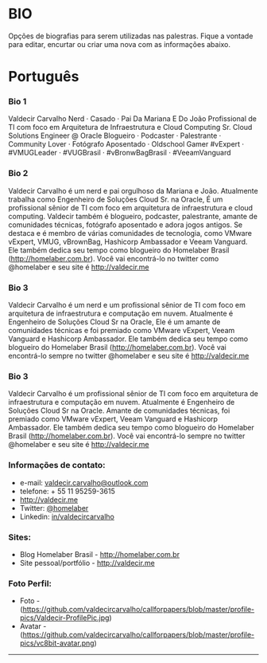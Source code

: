 # BIO
Opções de biografias para serem utilizadas nas palestras. Fique a vontade para editar, encurtar ou criar uma nova com as informações abaixo.

# Português

### Bio 1
Valdecir Carvalho
Nerd ·  Casado ·  Pai Da Mariana E  Do João 
Profissional de TI com foco em Arquitetura de Infraestrutura e Cloud Computing
Sr. Cloud Solutions Engineer @ Oracle
Blogueiro ·  Podcaster ·  Palestrante ·  Community Lover ·  Fotógrafo Aposentado ·  Oldschool Gamer 
#vExpert · #VMUGLeader · #VUGBrasil · #vBronwBagBrasil · #VeeamVanguard

### Bio 2
Valdecir Carvalho é um nerd e pai orgulhoso da Mariana e João. Atualmente trabalha como Engenheiro de Soluções Cloud Sr. na Oracle, É um profissional sênior de TI com foco em arquitetura de infraestrutura e cloud computing. Valdecir também é blogueiro, podcaster, palestrante, amante de comunidades técnicas, fotógrafo aposentado e adora jogos antigos. Se destaca e é membro de várias comunidades de tecnologia, como VMware vExpert, VMUG, vBrownBag, Hashicorp Ambassador e Veeam Vanguard. Ele também dedica seu tempo como blogueiro do Homelaber Brasil (http://homelaber.com.br). Você vai encontrá-lo no twitter como @homelaber e seu site é http://valdecir.me

### Bio 3
Valdecir Carvalho é um nerd e um profissional sênior de TI com foco em arquitetura de infraestrutura e computação em nuvem. Atualmente é Engenheiro de Soluções Cloud Sr na Oracle, Ele é um amante de comunidades técnicas e foi premiado como VMware vExpert, Veeam Vanguard e Hashicorp Ambassador. Ele também dedica seu tempo como blogueiro do Homelaber Brasil (http://homelaber.com.br). Você vai encontrá-lo sempre no twitter @homelaber e seu site é http://valdecir.me

### Bio 3
Valdecir Carvalho é um profissional sênior de TI com foco em arquitetura de infraestrutura e computação em nuvem. Atualmente é Engenheiro de Soluções Cloud Sr na Oracle. Amante de comunidades técnicas, foi premiado como VMware vExpert, Veeam Vanguard e Hashicorp Ambassador. Ele também dedica seu tempo como blogueiro do Homelaber Brasil (http://homelaber.com.br). Você vai encontrá-lo sempre no twitter @homelaber e seu site é http://valdecir.me

### Informações de contato:

+ e-mail: valdecir.carvalho@outlook.com
+ telefone: + 55 11 95259-3615
+ http://valdecir.me
+ Twitter: [@homelaber](https://twitter.com/homelaber)
+ Linkedin: [in/valdecircarvalho](https://linkedin.com/in/valdecircarvalho) 


### Sites:

+ Blog Homelaber Brasil - http://homelaber.com.br
+ Site pessoal/portfólio - http://valdecir.me

### Foto Perfil:

+ Foto - (https://github.com/valdecircarvalho/callforpapers/blob/master/profile-pics/Valdecir-ProfilePic.jpg)
+ Avatar - (https://github.com/valdecircarvalho/callforpapers/blob/master/profile-pics/vc8bit-avatar.png)


---

